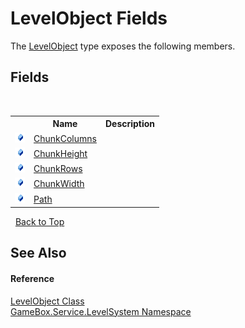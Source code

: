 # LevelObject Fields
 

The <a href="ce619814-20ac-58a2-ef17-cba91f48ae8a">LevelObject</a> type exposes the following members.


## Fields
&nbsp;<table><tr><th></th><th>Name</th><th>Description</th></tr><tr><td>![Public field](media/pubfield.gif "Public field")</td><td><a href="b9cb2e0a-e213-d3ae-e22e-cadf29bf72ef">ChunkColumns</a></td><td></td></tr><tr><td>![Public field](media/pubfield.gif "Public field")</td><td><a href="2f1ac31b-6b0b-6f5d-9223-5d98bf4e884b">ChunkHeight</a></td><td></td></tr><tr><td>![Public field](media/pubfield.gif "Public field")</td><td><a href="8fbe154c-c616-e4ec-b473-998737a4b3bf">ChunkRows</a></td><td></td></tr><tr><td>![Public field](media/pubfield.gif "Public field")</td><td><a href="e20c5043-5632-283f-57d4-d1dbd9f692ba">ChunkWidth</a></td><td></td></tr><tr><td>![Public field](media/pubfield.gif "Public field")</td><td><a href="88b9bd38-8a65-32e9-b0f3-244a4c9c4572">Path</a></td><td></td></tr></table>&nbsp;
<a href="#levelobject-fields">Back to Top</a>

## See Also


#### Reference
<a href="ce619814-20ac-58a2-ef17-cba91f48ae8a">LevelObject Class</a><br /><a href="624c2ca8-2880-f7a3-3eb1-01587cc3f61e">GameBox.Service.LevelSystem Namespace</a><br />